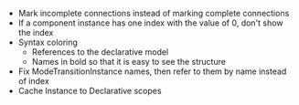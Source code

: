 * Mark incomplete connections instead of marking complete connections
* If a component instance has one index with the value of 0, don't show the index
* Syntax coloring
	* References to the declarative model
	* Names in bold so that it is easy to see the structure
* Fix ModeTransitionInstance names, then refer to them by name instead of index
* Cache Instance to Declarative scopes